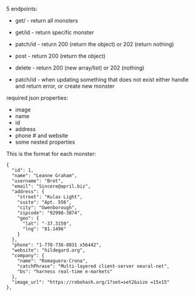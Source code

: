 5 endpoints:
 - get/ - return all monsters
 - get/id - return specific monster
 - patch/id - return 200 (return the object) or 202 (return nothing)
 - post - return 200 (return the object)
 - delete - return 200 (new array/list) or 202 (nothing)

 - patch/id - when updating something that does not exist either handle and return error, or create new monster


required json properties:
- image
- name
- id
- address
- phone # and website
- some nested properties


This is the format for each monster:
```
{
  "id": 1,
  "name": "Leanne Graham",
  "username": "Bret",
  "email": "Sincere@april.biz",
  "address": {
    "street": "Kulas Light",
    "suite": "Apt. 556",
    "city": "Gwenborough",
    "zipcode": "92998-3874",
    "geo": {
      "lat": "-37.3159",
      "lng": "81.1496"
    }
  },
  "phone": "1-770-736-8031 x56442",
  "website": "hildegard.org",
  "company": {
    "name": "Romaguera-Crona",
    "catchPhrase": "Multi-layered client-server neural-net",
    "bs": "harness real-time e-markets"
  },
  "image_url": "https://robohash.org/1?set=set2&size =15x15"
},
```
